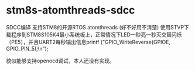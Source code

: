 # stm8s-atomthreads-sdcc
SDCC编译
支持STM8的开源RTOS atomthreads (好不好用不清楚)
使用STVP下载程序到STM8S105K4最小系统板上，正常情况下LED一秒亮一秒灭交替闪烁（PE5），并且UART2每秒输出信息printf ("GPIO_WriteReverse(GPIOE, GPIO_PIN_5);\n");

貌似能够支持openocd调试，本人还没有实现。
